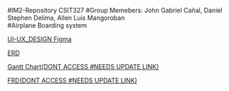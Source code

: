 #IM2-Repository CSIT327
#Group Memebers: John Gabriel Cañal, Daniel Stephen Delima, Allen Luis Mangoroban<br>
#Airplane Boarding system

[UI-UX_DESIGN Figma](https://www.figma.com/design/0e5BfOdvtAELFK7U6jpDsq/Tripma---Flight-booking-web-app-(Community)?node-id=740-19142&node-type=canvas&t=QmWufvuFsKdPfEj8-0)

[ERD](https://drive.google.com/file/d/1WhFnhzwXh_JXbuH18tJD9ri-ZCCkUzlR/view)

[Gantt Chart(DONT ACCESS #NEEDS UPDATE LINK)](https://www.canva.com/design/DAGRddDRy3Y/X8VenPe8f68Lr2Fgo6eRmQ/edit)

[FRD(DONT ACCESS #NEEDS UPDATE LINK)](https://www.canva.com/design/DAGO7lpnNZg/9ZhqjOaX9rZwcGhNJXZN8Q/edit)




